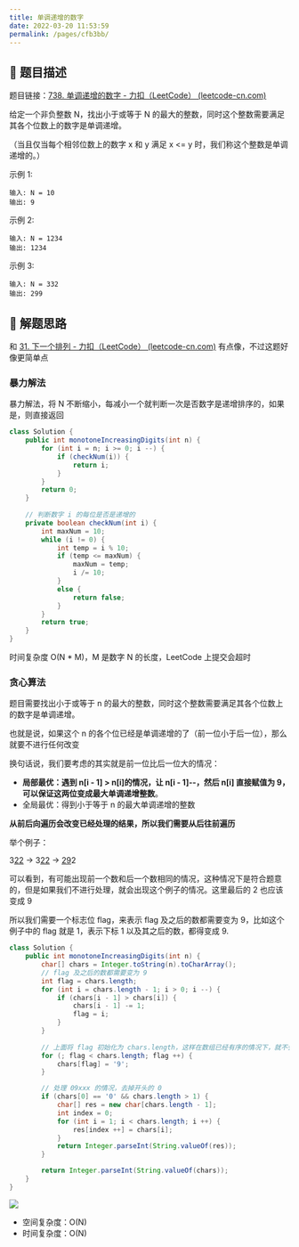 ```yaml
---
title: 单调递增的数字
date: 2022-03-20 11:53:59
permalink: /pages/cfb3bb/
---
```


## 📃 题目描述

题目链接：[738. 单调递增的数字 - 力扣（LeetCode） (leetcode-cn.com)](https://leetcode-cn.com/problems/monotone-increasing-digits/)

给定一个非负整数 N，找出小于或等于 N 的最大的整数，同时这个整数需要满足其各个位数上的数字是单调递增。

（当且仅当每个相邻位数上的数字 x 和 y 满足 x <= y 时，我们称这个整数是单调递增的。）

示例 1:

```
输入: N = 10
输出: 9
```

示例 2:

```
输入: N = 1234
输出: 1234
```

示例 3:

```
输入: N = 332
输出: 299
```



## 🔔 解题思路

和 [31. 下一个排列 - 力扣（LeetCode） (leetcode-cn.com)](https://leetcode-cn.com/problems/next-permutation/) 有点像，不过这题好像更简单点

### 暴力解法

暴力解法，将 N 不断缩小，每减小一个就判断一次是否数字是递增排序的，如果是，则直接返回

```java
class Solution {
    public int monotoneIncreasingDigits(int n) {
        for (int i = n; i >= 0; i --) {
            if (checkNum(i)) {
                return i;
            }
        }
        return 0;
    }
	
    // 判断数字 i 的每位是否是递增的
    private boolean checkNum(int i) {
        int maxNum = 10;
        while (i != 0) {
            int temp = i % 10;
            if (temp <= maxNum) {
                maxNum = temp;
                i /= 10;
            }
            else {
                return false;
            }
        }
        return true;
    }
}
```

时间复杂度 O(N * M)，M 是数字 N 的长度，LeetCode 上提交会超时

### 贪心算法

题目需要找出小于或等于 n 的最大的整数，同时这个整数需要满足其各个位数上的数字是单调递增。

也就是说，如果这个 n 的各个位已经是单调递增的了（前一位小于后一位），那么就要不进行任何改变

换句话说，我们要考虑的其实就是前一位比后一位大的情况：

- **局部最优：遇到 n[i - 1] > n[i]的情况，让 n[i - 1]--，然后 n[i] 直接赋值为 9，可以保证这两位变成最大单调递增整数**。
- 全局最优：得到小于等于 n 的最大单调递增的整数

**从前后向遍历会改变已经处理的结果，所以我们需要从后往前遍历**

举个例子：

3<u>22</u> -> 3<u>22</u> -> <u>29</u>2

可以看到，有可能出现前一个数和后一个数相同的情况，这种情况下是符合题意的，但是如果我们不进行处理，就会出现这个例子的情况。这里最后的 2 也应该变成 9

所以我们需要一个标志位 flag，来表示 flag 及之后的数都需要变为 9，比如这个例子中的 flag 就是 1，表示下标 1 以及其之后的数，都得变成 9.


```java
class Solution {
    public int monotoneIncreasingDigits(int n) {
        char[] chars = Integer.toString(n).toCharArray();
        // flag 及之后的数都需要变为 9
        int flag = chars.length; 
        for (int i = chars.length - 1; i > 0; i --) {
            if (chars[i - 1] > chars[i]) {
                chars[i - 1] -= 1;
                flag = i;
            }
        }
		
        // 上面将 flag 初始化为 chars.length，这样在数组已经有序的情况下，就不会在进入下面的逻辑了
        for (; flag < chars.length; flag ++) {
            chars[flag] = '9';
        }

        // 处理 09xxx 的情况，去掉开头的 0
        if (chars[0] == '0' && chars.length > 1) {
            char[] res = new char[chars.length - 1];
            int index = 0;
            for (int i = 1; i < chars.length; i ++) {
                res[index ++] = chars[i];
            }
            return Integer.parseInt(String.valueOf(res));
        }

        return Integer.parseInt(String.valueOf(chars));
    }
}
```

![](https://gitee.com/veal98/images/raw/master/img/20220119153626.png)

- 空间复杂度：O(N)
- 时间复杂度：O(N)


